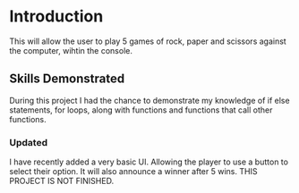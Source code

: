 # Introduction

This will allow the user to play 5 games of rock, paper and scissors against the computer, wihtin the console.

## Skills Demonstrated

During this project I had the chance to demonstrate my knowledge of if else statements, for loops, along with functions and functions that call other functions.

### Updated

I have recently added a very basic UI. Allowing the player to use a button to select their option. It will also announce a winner after 5 wins. THIS PROJECT IS NOT FINISHED.
